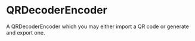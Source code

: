 # QRDecoderEncoder

A QRDecoderEncoder which you may either import a QR code or generate and export one.
